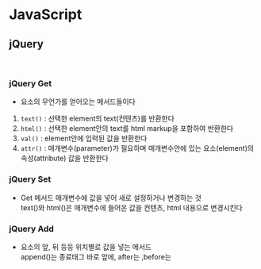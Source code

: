 # JavaScript

## jQuery

<br>

### jQuery Get
- 요소의 무언가를 얻어오는 메서드들이다<br>
1. `text()` : 선택한 element의 text(컨텐츠)를 반환한다 
2. `html()` : 선택한 element안의 text를 html markup을 포함하여 반환한다
3. `val()` : element안에 입력된 값을 반환한다
4. `attr()` : 매개변수(parameter)가 필요하며 매개변수안에 있는 요소(element)의 속성(attribute) 값을 반환한다


### jQuery Set
- Get 메서드 매개변수에 값을 넣어 새로 설정하거나 변경하는 것<br>
text()와 html()은 매개변수에 들어온 값을 컨텐츠, html 내용으로 변경시킨다<br>



### jQuery Add
- 요소의 앞, 뒤 등등 위치별로 값을 넣는 메서드<br>
append()는 종료태그 바로 앞에, after는 ,before는
